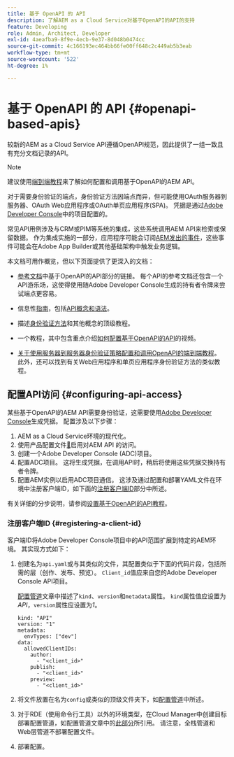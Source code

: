 ```yaml
---
title: 基于 OpenAPI 的 API
description: 了解AEM as a Cloud Service对基于OpenAPI的API的支持
feature: Developing
role: Admin, Architect, Developer
exl-id: 4aeafba9-8f9e-4ecb-9e37-8d048b0474cc
source-git-commit: 4c166193ec464bb66fe00ff648c2c449ab5b3eab
workflow-type: tm+mt
source-wordcount: '522'
ht-degree: 1%

---
```


# 基于 OpenAPI 的 API {#openapi-based-apis}

较新的AEM as a Cloud Service API遵循OpenAPI规范，因此提供了一组一致且有充分文档记录的API。

>[!NOTE]
>
> 建议使用[端到端教程](https://experienceleague.adobe.com/zh-hans/docs/experience-manager-learn/cloud-service/aem-apis/invoke-openapi-based-aem-apis)来了解如何配置和调用基于OpenAPI的AEM API。

对于需要身份验证的端点，身份验证方法因端点而异，但可能使用OAuth服务器到服务器、OAuth Web应用程序或OAuth单页应用程序(SPA)。 凭据是通过[Adobe Developer Console](https://developer.adobe.com/developer-console/)中的项目配置的。

常见API用例涉及与CRM或PIM等系统的集成，这些系统调用AEM API来检索或保留数据。 作为集成实施的一部分，应用程序可能会订阅[AEM发出的事件](https://experienceleague.adobe.com/zh-hans/docs/experience-manager-learn/cloud-service/aem-eventing/overview)，这些事件可能会在Adobe App Builder或其他基础架构中触发业务逻辑。

本文档可用作概览，但以下页面提供了更深入的文档：

* [参考文档](https://developer.adobe.com/experience-cloud/experience-manager-apis/)中基于OpenAPI的API部分的链接。 每个API的参考文档还包含一个API游乐场，这使得使用随Adobe Developer Console生成的持有者令牌来尝试端点更容易。

* 信息性[指南](https://developer.adobe.com/experience-cloud/experience-manager-apis/guides/)，包括[API概念和语法](https://developer.adobe.com/experience-cloud/experience-manager-apis/guides/how-to/)。

* 描述[身份验证方法](https://experienceleague.adobe.com/zh-hans/docs/experience-manager-learn/cloud-service/aem-apis/openapis/overview#authentication-support)和其他概念的顶级教程。

* 一个教程，其中包含重点介绍[如何配置基于OpenAPI的API](https://experienceleague.adobe.com/zh-hans/docs/experience-manager-learn/cloud-service/aem-apis/openapis/setup)的视频。

* [关于使用服务器到服务器身份验证策略配置和调用OpenAPI的端到端教程](https://experienceleague.adobe.com/zh-hans/docs/experience-manager-learn/cloud-service/aem-apis/invoke-openapi-based-aem-apis)。 此外，还可以找到有关Web应用程序和单页应用程序身份验证方法的类似教程。

## 配置API访问 {#configuring-api-access}

某些基于OpenAPI的AEM API需要身份验证，这需要使用[Adobe Developer Console](https://developer.adobe.com/developer-console/)生成凭据。 配置涉及以下步骤：

1. AEM as a Cloud Service环境的现代化。
1. 使用产品配置文件[&#128279;](/help/onboarding/aem-cs-team-product-profiles.md#aem-product-profiles)启用对AEM API 的访问。
1. 创建一个Adobe Developer Console (ADC)项目。
1. 配置ADC项目。 这将生成凭据，在调用API时，稍后将使用这些凭据交换持有者令牌。
1. 配置AEM实例以启用ADC项目通信。 这涉及通过配置和部署YAML文件在环境中注册客户端ID，如下面的[注册客户端ID](#registering-a-client-id)部分中所述。

有关详细的分步说明，请参阅[设置基于OpenAPI的API教程](https://experienceleague.adobe.com/zh-hans/docs/experience-manager-learn/cloud-service/aem-apis/openapis/setup)。

### 注册客户端ID {#registering-a-client-id}

客户端ID将Adobe Developer Console项目中的API范围扩展到特定的AEM环境。 其实现方式如下：

1. 创建名为`api.yaml`或与其类似的文件，其配置类似于下面的代码片段，包括所需的层（创作、发布、预览）。 `Client_id`值应来自您的Adobe Developer Console API项目。

   [配置管道](/help/operations/config-pipeline.md#common-syntax)文章中描述了`kind`、`version`和`metadata`属性。 `kind`属性值应设置为&#x200B;*API*，`version`属性应设置为&#x200B;*1*。

   ```
   kind: "API"
   version: "1"
   metadata:
     envTypes: ["dev"]
   data:
     allowedClientIDs:
       author:
         - "<client_id>"
       publish:
         - "<client_id>"
       preview:
         - "<client_id>"
   ```

1. 将文件放置在名为`config`或类似的顶级文件夹下，如[配置管道](/help/operations/config-pipeline.md#folder-structure)中所述。
1. 对于RDE（使用命令行工具）以外的环境类型，在Cloud Manager中创建目标部署配置管道，如配置管道文章中的[此部分](/help/operations/config-pipeline.md#creating-and-managing)所引用。 请注意，全栈管道和Web层管道不部署配置文件。
1. 部署配置。
